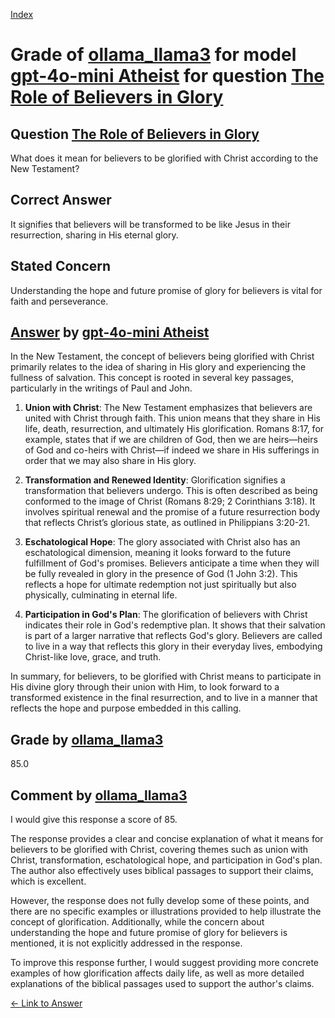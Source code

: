 
[Index](../../../../index.md)
# Grade of [ollama_llama3](../../../grading_models/ollama_llama3.md) for model [gpt-4o-mini Atheist](../../../answering_models/gpt-4o-mini_Atheist.md) for question [The Role of Believers in Glory](../../../questions/The_Role_of_Believers_in_Glory.md)

## Question [The Role of Believers in Glory](../../../questions/The_Role_of_Believers_in_Glory.md)
What does it mean for believers to be glorified with Christ according to the New Testament?

## Correct Answer
It signifies that believers will be transformed to be like Jesus in their resurrection, sharing in His eternal glory.

## Stated Concern
Understanding the hope and future promise of glory for believers is vital for faith and perseverance.

## [Answer](../The_Role_of_Believers_in_Glory.md) by [gpt-4o-mini Atheist](../../../answering_models/gpt-4o-mini_Atheist.md)
In the New Testament, the concept of believers being glorified with Christ primarily relates to the idea of sharing in His glory and experiencing the fullness of salvation. This concept is rooted in several key passages, particularly in the writings of Paul and John.

1. **Union with Christ**: The New Testament emphasizes that believers are united with Christ through faith. This union means that they share in His life, death, resurrection, and ultimately His glorification. Romans 8:17, for example, states that if we are children of God, then we are heirs—heirs of God and co-heirs with Christ—if indeed we share in His sufferings in order that we may also share in His glory.

2. **Transformation and Renewed Identity**: Glorification signifies a transformation that believers undergo. This is often described as being conformed to the image of Christ (Romans 8:29; 2 Corinthians 3:18). It involves spiritual renewal and the promise of a future resurrection body that reflects Christ’s glorious state, as outlined in Philippians 3:20-21.

3. **Eschatological Hope**: The glory associated with Christ also has an eschatological dimension, meaning it looks forward to the future fulfillment of God's promises. Believers anticipate a time when they will be fully revealed in glory in the presence of God (1 John 3:2). This reflects a hope for ultimate redemption not just spiritually but also physically, culminating in eternal life.

4. **Participation in God's Plan**: The glorification of believers with Christ indicates their role in God's redemptive plan. It shows that their salvation is part of a larger narrative that reflects God's glory. Believers are called to live in a way that reflects this glory in their everyday lives, embodying Christ-like love, grace, and truth.

In summary, for believers, to be glorified with Christ means to participate in His divine glory through their union with Him, to look forward to a transformed existence in the final resurrection, and to live in a manner that reflects the hope and purpose embedded in this calling.

## Grade by [ollama_llama3](../../../grading_models/ollama_llama3.md)
85.0

## Comment by [ollama_llama3](../../../grading_models/ollama_llama3.md)
I would give this response a score of 85.

The response provides a clear and concise explanation of what it means for believers to be glorified with Christ, covering themes such as union with Christ, transformation, eschatological hope, and participation in God's plan. The author also effectively uses biblical passages to support their claims, which is excellent.

However, the response does not fully develop some of these points, and there are no specific examples or illustrations provided to help illustrate the concept of glorification. Additionally, while the concern about understanding the hope and future promise of glory for believers is mentioned, it is not explicitly addressed in the response.

To improve this response further, I would suggest providing more concrete examples of how glorification affects daily life, as well as more detailed explanations of the biblical passages used to support the author's claims.

[&lt;- Link to Answer](../The_Role_of_Believers_in_Glory.md)
